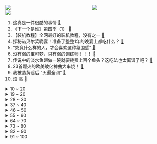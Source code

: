 <div >
	<a style="float:left;width:55%;" href = "https://github.com/anuraghazra/github-readme-stats">
	 <img src = "https://github-readme-stats.vercel.app/api?username=iuuuuuaena&theme=buefy&show_icons=true"/>
	</a>
	<a  style="float:right;width:45%" href = "https://github.com/anuraghazra/github-readme-stats">
	 <img  src="https://github-readme-stats.vercel.app/api/top-langs/?username=anuraghazra&layout=compact"/>
	</a>
	</div>

[![](https://img.shields.io/badge/jxd-@jxdgogogo.xyz-yellowgreen.svg)](https://www.jxdgogogo.xyz)<br>
1. 这真是一件很酷的事情 [:link:](//www.bilibili.com/video/BV1c14y1T79D) <br>
2. 《下一个是谁》第四季（1） [:link:](//www.bilibili.com/video/BV128411G7by) <br>
3. 【装机教程】全网最好的装机教程，没有之一 [:link:](//www.bilibili.com/video/BV1BG4y137mG) <br>
4. 探秘诺贝尔奖晚宴！准备了整整1年的晚宴上都吃什么？ [:link:](//www.bilibili.com/video/BV1EK411678n) <br>
5. “究竟什么样的人，才会喜欢这种氛围感” [:link:](//www.bilibili.com/video/BV1F8411V7MG) <br>
6. 没有弱的宝可梦，只有弱的训练师！！！ [:link:](//www.bilibili.com/video/BV1re4y1T7Fr) <br>
7. 传说中的淡水鱼翅做一碗就要耗费上百个鱼头？这吃法也太离谱了吧？ [:link:](//www.bilibili.com/video/BV1TM411z7Xm) <br>
8. 23首爆火的欧美破亿神曲大串烧！ [:link:](//www.bilibili.com/video/BV1z44y1m7A7) <br>
9. 我被造黄谣后 “火遍全网” [:link:](//www.bilibili.com/video/BV1KV4y1N7Pf) <br>
10. 烦·高 [:link:](//www.bilibili.com/video/BV1GP411T7nN) <br>
<details>
<summary>10 ~ 20</summary>

11. 《暖暖与美梦神》先导片发布，与暖暖一起梦境冒险。 [:link:](//www.bilibili.com/video/BV12g411J7Hs) <br>
12. 课 堂 请 勿 对 对 子【后宫篇】 ！！！ [:link:](//www.bilibili.com/video/BV1wR4y1y7uC) <br>
13. 都什么年代，谁还当传统天蓬元帅？！！ [:link:](//www.bilibili.com/video/BV1AG411M7Nq) <br>
14. 花7天做一块肉！进来感受什么叫放纵！ [:link:](//www.bilibili.com/video/BV1QV4y1A78n) <br>
15. 你们要的《巴啦啦小魔仙》改古风，这次是李白专场！ [:link:](//www.bilibili.com/video/BV1g84y1t7tC) <br>
16. 粉丝说看我发挥，我让他散兵起飞！！！ [:link:](//www.bilibili.com/video/BV1pG411K7MK) <br>
17. 男朋友？ 癞蛤蟆罢了 [:link:](//www.bilibili.com/video/BV1F8411V7sa) <br>
18. 童年噩梦成真了！托马斯小火车疯狂追杀我！ [:link:](//www.bilibili.com/video/BV1HD4y1a7cP) <br>
19. 【原神】所有角色换成流浪者(散兵)大招，踹你！ [:link:](//www.bilibili.com/video/BV1DW4y1g7fR) <br>
</details>
<details>
<summary>19 ~ 20</summary>

20. 流浪者：我的痛楚你们懂吗啊啊啊！！！ [:link:](//www.bilibili.com/video/BV1aK41197Go) <br>
21. 挑战买光必胜客店里所有的单品，要花多少钱？结算发现要破产了！ [:link:](//www.bilibili.com/video/BV1g84y1t73u) <br>
22. 【传染病简史2】梅毒：千变万化，伪装成诸多疾病的花柳病 [:link:](//www.bilibili.com/video/BV1de411A7Lx) <br>
23. 拍卖级别的超大野生大黄鱼，号称海中金条，破纪录试吃啊 [:link:](//www.bilibili.com/video/BV1TD4y1e7Vq) <br>
24. 这精神状态还能上街？ [:link:](//www.bilibili.com/video/BV1cD4y1a762) <br>
25. 妈妈对不起, 我想把他对我做的事情说出来 [:link:](//www.bilibili.com/video/BV1HD4y1a7c6) <br>
26. VR、新能源、星际文明，钱学森的预言有多强？【钱学森下】【正经比比】 [:link:](//www.bilibili.com/video/BV1U14y1K7Ko) <br>
27. 融合召唤呼唤奇迹【水无月菌】 [:link:](//www.bilibili.com/video/BV1T44y1U72N) <br>
28. 他们只是演了一个故事，走不出的是我们 [:link:](//www.bilibili.com/video/BV1i44y1m7to) <br>
</details>
<details>
<summary>28 ~ 30</summary>

29. 《猫 立 猪 群》 [:link:](//www.bilibili.com/video/BV1ke4y1u7ba) <br>
30. 当年看不起我的人请看这幅画 [:link:](//www.bilibili.com/video/BV1fD4y1h7qM) <br>
31. 你能够得着这树枝  我算你厉害！ [:link:](//www.bilibili.com/video/BV1q24y1k7pA) <br>
32. 《Bloom Up》🌺暖暖十周年纪念曲MV 正式上线！ [:link:](//www.bilibili.com/video/BV1d14y1K7zx) <br>
33. 这些年我们都误解它了！ [:link:](//www.bilibili.com/video/BV1bv4y1R79D) <br>
34. 网红界的一股清流，一个纯粹的人，一个行动的巨人 [:link:](//www.bilibili.com/video/BV1cv4y1R7Mf) <br>
35. 十元贫穷料理再升级，十道大餐让你月底不再勒腰带 [:link:](//www.bilibili.com/video/BV1e24y1Q7mT) <br>
36. 统计2700位头部UP主的数据，我发现了什么秘密？ [:link:](//www.bilibili.com/video/BV1T84y1t7XS) <br>
37. 区区致命伤而已【原神】 [:link:](//www.bilibili.com/video/BV1d24y1Q7U7) <br>
</details>
<details>
<summary>37 ~ 40</summary>

38. 这桥...…真的不能再贪了！！ [:link:](//www.bilibili.com/video/BV1y24y1Q7zy) <br>
39. 今天真是有惊喜，也有浪漫 [:link:](//www.bilibili.com/video/BV18R4y1C7je) <br>
40. 滑溜溜 黏糊糊 烤香香 吃饱饱！ [:link:](//www.bilibili.com/video/BV1YM411z7Lo) <br>
41. 小米13性能分析：骁龙8Gen2能效不错！ [:link:](//www.bilibili.com/video/BV1RP4y1S77y) <br>
42. 游戏中的女性角色，动作风格差距好大啊 [:link:](//www.bilibili.com/video/BV1P84y1t75K) <br>
43. 给星爷做了一个箱神冲浪板 [:link:](//www.bilibili.com/video/BV1hK41167zZ) <br>
44. 《我是内个内个内个___》 [:link:](//www.bilibili.com/video/BV1dG4y137wn) <br>
45. 章鱼哥汉堡！我用「中式面果」还原出来了！！！ [:link:](//www.bilibili.com/video/BV1BG411N7ua) <br>
46. 用B站评论训练出的AI和杀猪盘聊天，骗子竟给我转钱【图灵计划05】 [:link:](//www.bilibili.com/video/BV1qD4y1h7io) <br>
</details>
<details>
<summary>46 ~ 50</summary>

47. 【轰】又到了南方人看雪，北方人看南方人的季节 [:link:](//www.bilibili.com/video/BV19V4y1P7LC) <br>
48. 臣  妾  会  忍  术 [:link:](//www.bilibili.com/video/BV1YR4y1C7ef) <br>
49. 假如龙哥给流浪者配音 [:link:](//www.bilibili.com/video/BV1z8411V7hZ) <br>
50. 逗鱼时刻会停止更新吗？ [:link:](//www.bilibili.com/video/BV1rG411N75m) <br>
51. 一款由你来决定别人命运的游戏！《请出示证件》全结局收录！ [:link:](//www.bilibili.com/video/BV1iK411973k) <br>
52. 准备冬季骑行东北，从川西坐火车到达辽宁，明天开始向漠河前进 [:link:](//www.bilibili.com/video/BV1784y1t7dV) <br>
53. “2022年都快结束了，不会还有人喜欢看传统鬼畜吧” [:link:](//www.bilibili.com/video/BV1Be411A7hm) <br>
54. 捞汁小海鲜对决花甲粉丝煲！芬兰家人疯狂抢食现场！喝干汤汁！避风塘炒虾简直绝了！狂舔手指！ [:link:](//www.bilibili.com/video/BV1Y24y1Q7vG) <br>
55. 用奇怪的方式打开《三体》！ [:link:](//www.bilibili.com/video/BV1iW4y1M7Tr) <br>
</details>
<details>
<summary>55 ~ 60</summary>

56. 魔术师：答辩活人！ [:link:](//www.bilibili.com/video/BV1Z44y1m7Md) <br>
57. 帝后两不疑 [:link:](//www.bilibili.com/video/BV1CW4y1M7fX) <br>
58. 不提“死”字，该如何满分描写“死亡”？建议全文背诵。 [:link:](//www.bilibili.com/video/BV1kG4y137cW) <br>
59. 平底锅➕火箭筒=？？？【汽油桶快乐阴人流#19】 [:link:](//www.bilibili.com/video/BV1w14y1T7QQ) <br>
60. 在凡尔赛宫吃饭，银盆上切烤猪，馅饼里夹鹅肝，这才是真凡尔赛 [:link:](//www.bilibili.com/video/BV1Zg411J7C8) <br>
61. 卡塔尔最贵VIP球票体验！世界杯自助餐吃什么？现场看梅西进4强！ [:link:](//www.bilibili.com/video/BV16W4y1M7kR) <br>
62. 给艺术家当狗太难了 [:link:](//www.bilibili.com/video/BV1Z44y1m7h9) <br>
63. 今儿去打卡美国人看球最爱吃的食物炸鸡！! [:link:](//www.bilibili.com/video/BV16P411K7pG) <br>
64. 🐔本来挺喜欢Fall Out Boy的...🐔 [:link:](//www.bilibili.com/video/BV1ZD4y1h7Cj) <br>
</details>
<details>
<summary>64 ~ 70</summary>

65. 室内桃园 [:link:](//www.bilibili.com/video/BV1CG4y137MV) <br>
66. 吃不起的辣条 [:link:](//www.bilibili.com/video/BV1424y1Q7oE) <br>
67. 科幻动画《三体》正式开播！【三体动画】01集逐帧解析 [:link:](//www.bilibili.com/video/BV1v44y1m7C5) <br>
68. 杭州友好饭店，帝王蟹随便吃，仨战士吃爽了！ [:link:](//www.bilibili.com/video/BV1e44y1m7Xc) <br>
69. 省流:七圣召唤巨恶心套牌 [:link:](//www.bilibili.com/video/BV1384y1t7dj) <br>
70. 影：我儿子在须弥一定很乖吧！！〖白白剧场〗 [:link:](//www.bilibili.com/video/BV1og411J79x) <br>
71. 深圳.云璟  厨子探店¥310？ [:link:](//www.bilibili.com/video/BV1pP4y1D7Hj) <br>
72. 米哈游35亿砸原神 腾讯网易终于认输了？ [:link:](//www.bilibili.com/video/BV12D4y1h7QK) <br>
73. 和朋友视频聊天，双腿突然诡异消失，他会是什么反应？【翼刀整蛊奇闻录】 [:link:](//www.bilibili.com/video/BV1k44y1m7fg) <br>
</details>
<details>
<summary>73 ~ 80</summary>

74. 【原神】夜兰和散兵到底谁速度更快？实践才是检验真理的唯一标准！ [:link:](//www.bilibili.com/video/BV1C8411G7zS) <br>
75. ⚠️前方高能！别眨眼！带你感受天花板级的打戏盛宴！ [:link:](//www.bilibili.com/video/BV1K44y1D7xU) <br>
76. 近视原来还有救？经常眼干眼涩，用眼过度了，这一期一定要看！ [:link:](//www.bilibili.com/video/BV1sK41167tR) <br>
77. 春节反催婚小妙招！ [:link:](//www.bilibili.com/video/BV1k24y1Q7yi) <br>
78. 流浪者cv抽儿子拒绝工资回收，父慈子孝的欧气现场！#20 [:link:](//www.bilibili.com/video/BV1e8411G7ff) <br>
79. 如何找到适合自己的握笔姿势 [:link:](//www.bilibili.com/video/BV1KP411T787) <br>
80. 第一个发明麦芽糖的人究竟经历了什么！ [:link:](//www.bilibili.com/video/BV1YK41167ic) <br>
81. 绝了！冬天必吃【肥牛虾滑响铃卷】非常的哇塞！ [:link:](//www.bilibili.com/video/BV11e411A7av) <br>
82. 【张栋梁】再唱《当你孤单你会想起谁》，青春的DNA动了！ [:link:](//www.bilibili.com/video/BV1dd4y1s7Sc) <br>
</details>
<details>
<summary>82 ~ 90</summary>

83. 眼看女儿被恶魔融合，你会选择？这款反套路游戏暗藏玄机 [:link:](//www.bilibili.com/video/BV1MM411z7qA) <br>
84. 无力 [:link:](//www.bilibili.com/video/BV168411577F) <br>
85. 黑金鲍、帝王鲑、极品和牛...全都畅吃？！1288元/位自助到底值不值？ [:link:](//www.bilibili.com/video/BV1R44y1S7vM) <br>
86. 【完结】《小火车查尔斯》毁童年的恐怖游戏！会吃人的嗜血小火车 [:link:](//www.bilibili.com/video/BV1y24y1Q7L8) <br>
87. 当我穿上老婆婆的衣服去奶奶家，最后笑的站不来了 [:link:](//www.bilibili.com/video/BV1kP411M7fv) <br>
88. TGA2022《原神》参选视频 [:link:](//www.bilibili.com/video/BV1uD4y1a7pt) <br>
89. “请用你现有的文化描述此景” [:link:](//www.bilibili.com/video/BV17P4y1X7Kq) <br>
90. “众 神 归 位 ！” [:link:](//www.bilibili.com/video/BV1DV4y1P7Sf) <br>
91. 蚌埠住了...哪个鬼才教你这么二创的？DNA都裂开了！ [:link:](//www.bilibili.com/video/BV1wg411p7RN) <br>
</details>
<details>
<summary>91 ~ 100</summary>

92. 年度最佳游戏！【艾尔登法环】103分钟电影剪辑版 | 耗时500小时对话万字整理 | 剧情精华剪辑 | Hires无损音轨 | [:link:](//www.bilibili.com/video/BV1884y167C5) <br>
93. 迪卢克 只用登龙斩 一血无伤雷电将军，但是手机版！ [:link:](//www.bilibili.com/video/BV1TG411M7VA) <br>
94. 在家做了100斤猪肉脯，我发现了市场上卖几十块和几百块的区别！ [:link:](//www.bilibili.com/video/BV12D4y1h74S) <br>
95. 我的豚鼠品牌终于出来啦！！！！ [:link:](//www.bilibili.com/video/BV1sD4y1a7Zv) <br>
96. 代课老师：我为张涛承受得太多了 [:link:](//www.bilibili.com/video/BV1QW4y1g7Zy) <br>
97. 这下不得不玩原神了...【P11 一口气全跑完】【4K 60】 [:link:](//www.bilibili.com/video/BV1QV4y1w7LX) <br>
98. 七圣召唤最深奥的对局，完全看懂的不超过1% [:link:](//www.bilibili.com/video/BV1rV4y1P7s7) <br>
99. 《无间道》凭什么能封神20年？20000字细节解读带你看懂经典！ [:link:](//www.bilibili.com/video/BV1ae411P74Q) <br>
100. 是你在校门口最爱吃的吗？ [:link:](//www.bilibili.com/video/BV1YG4y137RL) <br>
</details>
